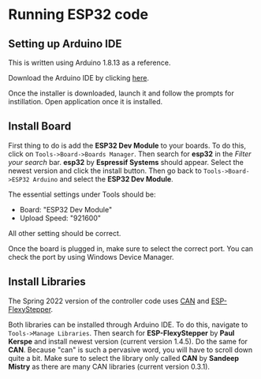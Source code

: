 # Running ESP32 code
## Setting up Arduino IDE
This is written using Arduino 1.8.13 as a reference.

Download the Arduino IDE by clicking [here](https://www.arduino.cc/en/software). 

Once the installer is downloaded, launch it and follow the prompts for instillation. Open application once it is installed.

## Install Board
First thing to do is add the **ESP32 Dev Module** to your boards. To do this, click on `Tools->Board->Boards Manager`. Then search for **esp32** in the *Filter your search* bar. **esp32** by **Espressif Systems** should appear. Select the newest version and click the install button. Then go back to `Tools->Board->ESP32 Arduino` and select the **ESP32 Dev Module**.

The essential settings under Tools should be:
- Board: "ESP32 Dev Module"
- Upload Speed: "921600"

All other setting should be correct.

Once the board is plugged in, make sure to select the correct port. You can check the port by using Windows Device Manager.
## Install Libraries
The Spring 2022 version of the controller code uses [CAN](https://www.arduino.cc/reference/en/libraries/can/) and [ESP-FlexyStepper](https://github.com/pkerspe/ESP-FlexyStepper).

Both libraries can be installed through Arduino IDE. To do this, navigate to `Tools->Manage Libraries`. Then search for **ESP-FlexyStepper** by **Paul Kerspe** and install newest version (current version 1.4.5). Do the same for **CAN**. Because "can" is such a pervasive word, you will have to scroll down quite a bit. Make sure to select the library only called **CAN** by **Sandeep Mistry** as there are many CAN libraries (current version 0.3.1).